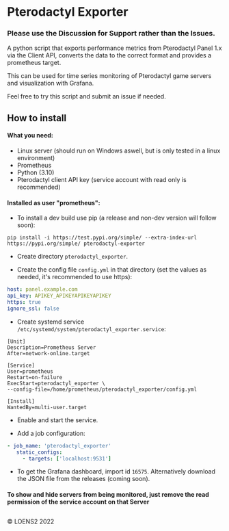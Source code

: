 # Pterodactyl Exporter

### Please use the Discussion for Support rather than the Issues.

A python script that exports performance metrics from Pterodactyl Panel 1.x via the Client API, converts the data to the correct format and provides a prometheus target.

This can be used for time series monitoring of Pterodactyl game servers and visualization with Grafana.

Feel free to try this script and submit an issue if needed.

## How to install

#### What you need:

 * Linux server (should run on Windows aswell, but is only tested in a linux environment)
 * Prometheus
 * Python (3.10)
 * Pterodactyl client API key (service account with read only is recommended)

#### Installed as user "prometheus":

 - To install a dev build use pip (a release and non-dev version will follow soon):
```
pip install -i https://test.pypi.org/simple/ --extra-index-url https://pypi.org/simple/ pterodactyl-exporter
```
 - Create directory `pterodactyl_exporter`.
 
 - Create the config file `config.yml` in that directory (set the values as needed, it's recommended to use https):
 
 ```yml
host: panel.example.com
api_key: APIKEY_APIKEYAPIKEYAPIKEY
https: true
ignore_ssl: false
 ```

 - Create systemd service `/etc/systemd/system/pterodactyl_exporter.service`:
```
[Unit]
Description=Prometheus Server
After=network-online.target

[Service]
User=prometheus
Restart=on-failure
ExecStart=pterodactyl_exporter \
--config-file=/home/prometheus/pterodactyl_exporter/config.yml

[Install]
WantedBy=multi-user.target
```

 - Enable and start the service.
 
 - Add a job configuration:
 
 ```yml
 - job_name: 'pterodactyl_exporter'
    static_configs:
      - targets: ['localhost:9531']

 ```

 - To get the Grafana dashboard, import id `16575`. Alternatively download the JSON file from the releases (coming soon).
 
 #### To show and hide servers from being monitored, just remove the read permission of the service account on that Server

##

&copy; LOENS2 2022
